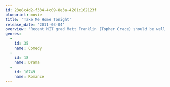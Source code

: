 ```yaml
---
id: 23e8c4d2-f334-4c09-8e3a-4201c162123f
blueprint: movie
title: 'Take Me Home Tonight'
release_date: '2011-03-04'
overview: 'Recent MIT grad Matt Franklin (Topher Grace) should be well on his way to a successful career at a Fortune 500 company, but instead, he rebels against maturity by taking a job at a video store. Matt rethinks his position when his unrequited high-school crush, Tori (Teresa Palmer), walks in and invites him to an end-of-summer party. With the help of his twin sister (Anna Faris) and his best friend (Dan Fogler), Matt hatches a plan to change the course of his life.'
genres:
  -
    id: 35
    name: Comedy
  -
    id: 18
    name: Drama
  -
    id: 10749
    name: Romance
---
```

